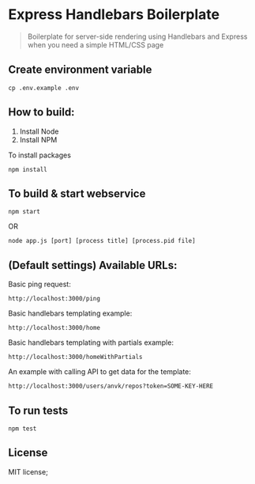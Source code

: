 Express Handlebars Boilerplate
========

> Boilerplate for server-side rendering using Handlebars and Express when you need a simple HTML/CSS page

## Create environment variable
```
cp .env.example .env
```

## How to build:

1. Install Node
2. Install NPM

To install packages

```
npm install
```

## To build & start webservice

```
npm start
```

OR

```
node app.js [port] [process title] [process.pid file]
```

## (Default settings) Available URLs:

Basic ping request:
```
http://localhost:3000/ping
```

Basic handlebars templating example:
```
http://localhost:3000/home
```

Basic handlebars templating with partials example:
```
http://localhost:3000/homeWithPartials
```

An example with calling API to get data for the template:
```
http://localhost:3000/users/anvk/repos?token=SOME-KEY-HERE
```

## To run tests

```
npm test
```

## License

MIT license;
